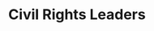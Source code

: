 ---
pid: ch1002
title: Civil Rights Leaders
location_transcription: Center City
coordinates: "[-75.172527614511, 39.951305616725]"
zipcode: '19149'
gen_neighborhood: Northeast Philadelphia
neighborhood: Frankford
outside_phl: 
age: '13'
age_range: 13-19
instagram: 
image_file_name: ch_1002.jpg
proposal_transcription: |-
  <- Martin Luther King Jr.
  <- Rosa Parks
  <- Harriett Tubman

  <- description
topic: African Americans,History,Social Justice,Uplifting
topic_summary: 0, 0, 0, 0
type: Sculpture Statue
keywords_other: Martin Luther King Jr., Rosa Parks, Harriett Tubman, Civil Rights
credit: 
image_labels: 
twitter: 
facebook: 
permalink: "/monuments/ch1002/"
layout: item-page
---